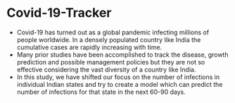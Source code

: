 # Covid-19-Tracker
- Covid-19 has turned out as a global pandemic infecting millions of people worldwide. In a densely populated country like India the cumulative cases are rapidly increasing with time. 
- Many prior studies have been accomplished to track the disease, growth prediction and possible management policies but they are not so effective considering the vast diversity of a country like India. 
- In this study, we have shifted our focus on the number of infections in individual Indian states and try to create a model which can predict the number of infections for that state in the next 60-90 days.
